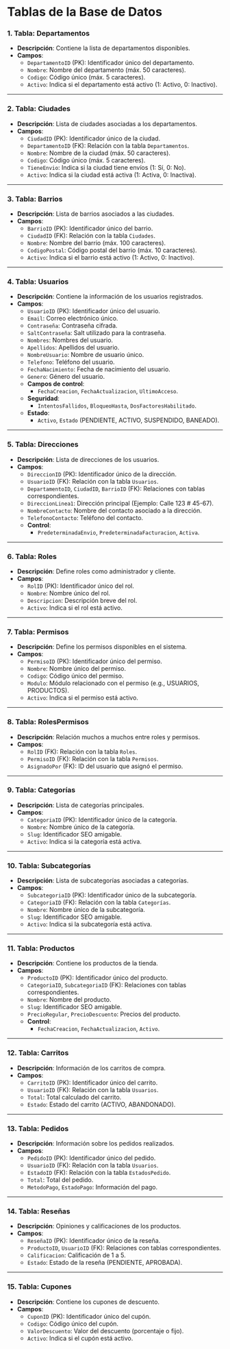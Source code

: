 # Tablas de la Base de Datos

### **1. Tabla: Departamentos**

- **Descripción**: Contiene la lista de departamentos disponibles.
- **Campos**:
    - `DepartamentoID` (PK): Identificador único del departamento.
    - `Nombre`: Nombre del departamento (máx. 50 caracteres).
    - `Codigo`: Código único (máx. 5 caracteres).
    - `Activo`: Indica si el departamento está activo (1: Activo, 0: Inactivo).

---

### **2. Tabla: Ciudades**

- **Descripción**: Lista de ciudades asociadas a los departamentos.
- **Campos**:
    - `CiudadID` (PK): Identificador único de la ciudad.
    - `DepartamentoID` (FK): Relación con la tabla `Departamentos`.
    - `Nombre`: Nombre de la ciudad (máx. 50 caracteres).
    - `Codigo`: Código único (máx. 5 caracteres).
    - `TieneEnvio`: Indica si la ciudad tiene envíos (1: Sí, 0: No).
    - `Activo`: Indica si la ciudad está activa (1: Activa, 0: Inactiva).

---

### **3. Tabla: Barrios**

- **Descripción**: Lista de barrios asociados a las ciudades.
- **Campos**:
    - `BarrioID` (PK): Identificador único del barrio.
    - `CiudadID` (FK): Relación con la tabla `Ciudades`.
    - `Nombre`: Nombre del barrio (máx. 100 caracteres).
    - `CodigoPostal`: Código postal del barrio (máx. 10 caracteres).
    - `Activo`: Indica si el barrio está activo (1: Activo, 0: Inactivo).

---

### **4. Tabla: Usuarios**

- **Descripción**: Contiene la información de los usuarios registrados.
- **Campos**:
    - `UsuarioID` (PK): Identificador único del usuario.
    - `Email`: Correo electrónico único.
    - `Contraseña`: Contraseña cifrada.
    - `SaltContraseña`: Salt utilizado para la contraseña.
    - `Nombres`: Nombres del usuario.
    - `Apellidos`: Apellidos del usuario.
    - `NombreUsuario`: Nombre de usuario único.
    - `Telefono`: Teléfono del usuario.
    - `FechaNacimiento`: Fecha de nacimiento del usuario.
    - `Genero`: Género del usuario.
    - **Campos de control**:
        - `FechaCreacion`, `FechaActualizacion`, `UltimoAcceso`.
    - **Seguridad**:
        - `IntentosFallidos`, `BloqueoHasta`, `DosFactoresHabilitado`.
    - **Estado**:
        - `Activo`, `Estado` (PENDIENTE, ACTIVO, SUSPENDIDO, BANEADO).

---

### **5. Tabla: Direcciones**

- **Descripción**: Lista de direcciones de los usuarios.
- **Campos**:
    - `DireccionID` (PK): Identificador único de la dirección.
    - `UsuarioID` (FK): Relación con la tabla `Usuarios`.
    - `DepartamentoID`, `CiudadID`, `BarrioID` (FK): Relaciones con tablas correspondientes.
    - `DireccionLinea1`: Dirección principal (Ejemplo: Calle 123 # 45-67).
    - `NombreContacto`: Nombre del contacto asociado a la dirección.
    - `TelefonoContacto`: Teléfono del contacto.
    - **Control**:
        - `PredeterminadaEnvio`, `PredeterminadaFacturacion`, `Activa`.

---

### **6. Tabla: Roles**

- **Descripción**: Define roles como administrador y cliente.
- **Campos**:
    - `RolID` (PK): Identificador único del rol.
    - `Nombre`: Nombre único del rol.
    - `Descripcion`: Descripción breve del rol.
    - `Activo`: Indica si el rol está activo.

---

### **7. Tabla: Permisos**

- **Descripción**: Define los permisos disponibles en el sistema.
- **Campos**:
    - `PermisoID` (PK): Identificador único del permiso.
    - `Nombre`: Nombre único del permiso.
    - `Codigo`: Código único del permiso.
    - `Modulo`: Módulo relacionado con el permiso (e.g., USUARIOS, PRODUCTOS).
    - `Activo`: Indica si el permiso está activo.

---

### **8. Tabla: RolesPermisos**

- **Descripción**: Relación muchos a muchos entre roles y permisos.
- **Campos**:
    - `RolID` (FK): Relación con la tabla `Roles`.
    - `PermisoID` (FK): Relación con la tabla `Permisos`.
    - `AsignadoPor` (FK): ID del usuario que asignó el permiso.

---

### **9. Tabla: Categorías**

- **Descripción**: Lista de categorías principales.
- **Campos**:
    - `CategoriaID` (PK): Identificador único de la categoría.
    - `Nombre`: Nombre único de la categoría.
    - `Slug`: Identificador SEO amigable.
    - `Activo`: Indica si la categoría está activa.

---

### **10. Tabla: Subcategorías**

- **Descripción**: Lista de subcategorías asociadas a categorías.
- **Campos**:
    - `SubcategoriaID` (PK): Identificador único de la subcategoría.
    - `CategoriaID` (FK): Relación con la tabla `Categorías`.
    - `Nombre`: Nombre único de la subcategoría.
    - `Slug`: Identificador SEO amigable.
    - `Activo`: Indica si la subcategoría está activa.

---

### **11. Tabla: Productos**

- **Descripción**: Contiene los productos de la tienda.
- **Campos**:
    - `ProductoID` (PK): Identificador único del producto.
    - `CategoriaID`, `SubcategoriaID` (FK): Relaciones con tablas correspondientes.
    - `Nombre`: Nombre del producto.
    - `Slug`: Identificador SEO amigable.
    - `PrecioRegular`, `PrecioDescuento`: Precios del producto.
    - **Control**:
        - `FechaCreacion`, `FechaActualizacion`, `Activo`.

---

### **12. Tabla: Carritos**

- **Descripción**: Información de los carritos de compra.
- **Campos**:
    - `CarritoID` (PK): Identificador único del carrito.
    - `UsuarioID` (FK): Relación con la tabla `Usuarios`.
    - `Total`: Total calculado del carrito.
    - `Estado`: Estado del carrito (ACTIVO, ABANDONADO).

---

### **13. Tabla: Pedidos**

- **Descripción**: Información sobre los pedidos realizados.
- **Campos**:
    - `PedidoID` (PK): Identificador único del pedido.
    - `UsuarioID` (FK): Relación con la tabla `Usuarios`.
    - `EstadoID` (FK): Relación con la tabla `EstadosPedido`.
    - `Total`: Total del pedido.
    - `MetodoPago`, `EstadoPago`: Información del pago.

---

### **14. Tabla: Reseñas**

- **Descripción**: Opiniones y calificaciones de los productos.
- **Campos**:
    - `ReseñaID` (PK): Identificador único de la reseña.
    - `ProductoID`, `UsuarioID` (FK): Relaciones con tablas correspondientes.
    - `Calificacion`: Calificación de 1 a 5.
    - `Estado`: Estado de la reseña (PENDIENTE, APROBADA).

---

### **15. Tabla: Cupones**

- **Descripción**: Contiene los cupones de descuento.
- **Campos**:
    - `CuponID` (PK): Identificador único del cupón.
    - `Codigo`: Código único del cupón.
    - `ValorDescuento`: Valor del descuento (porcentaje o fijo).
    - `Activo`: Indica si el cupón está activo.

